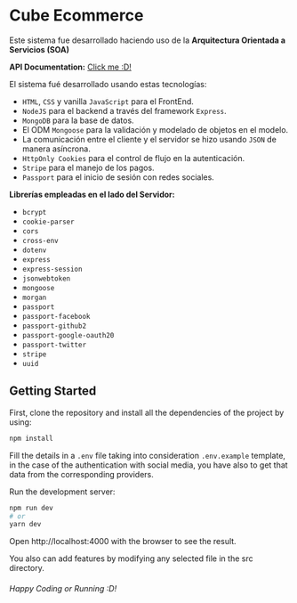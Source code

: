 # Cube Ecommerce

Este sistema fue desarrollado haciendo uso de la **Arquitectura Orientada a Servicios (SOA)**

**API Documentation:** [Click me :D!](https://documenter.getpostman.com/view/19249423/UzBmMSX3)

El sistema fué desarrollado usando estas tecnologías:

* `HTML`, `CSS` y vanilla `JavaScript` para el FrontEnd.
* `NodeJS` para el backend a través del framework `Express`.
* `MongoDB` para la base de datos.
* El ODM `Mongoose` para la validación y modelado de objetos en el modelo.
* La comunicación entre el cliente y el servidor se hizo usando `JSON` de manera asíncrona.
* `HttpOnly Cookies` para el control de flujo en la autenticación.
* `Stripe` para el manejo de los pagos.
* `Passport` para el inicio de sesión con redes sociales.

**Librerías empleadas en el lado del Servidor:**

* `bcrypt`
* `cookie-parser`
* `cors`
* `cross-env`
* `dotenv`
* `express`
* `express-session`
* `jsonwebtoken`
* `mongoose`
* `morgan`
* `passport`
* `passport-facebook`
* `passport-github2`
* `passport-google-oauth20`
* `passport-twitter`
* `stripe`
* `uuid`

## Getting Started

First, clone the repository and install all the dependencies of the project by using:

```bash
npm install
```

Fill the details in a `.env` file taking into consideration `.env.example` template, in the case of the authentication with social media, you have also to get that data from the corresponding providers.

Run the development server:

```bash
npm run dev
# or
yarn dev
```

Open http://localhost:4000 with the browser to see the result.

You also can add features by modifying any selected file in the src directory.

###### Happy Coding or Running :D!
